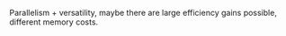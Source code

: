 Parallelism + versatility, maybe there are large efficiency gains possible, different memory costs.
